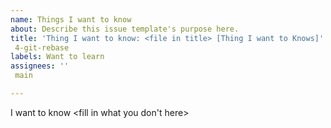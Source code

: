 ```yaml
---
name: Things I want to know
about: Describe this issue template's purpose here.
title: 'Thing I want to know: <file in title> [Thing I want to Knows]'
 4-git-rebase
labels: Want to learn
assignees: ''
 main

---
```


I want to know <fill in what you don't here>
